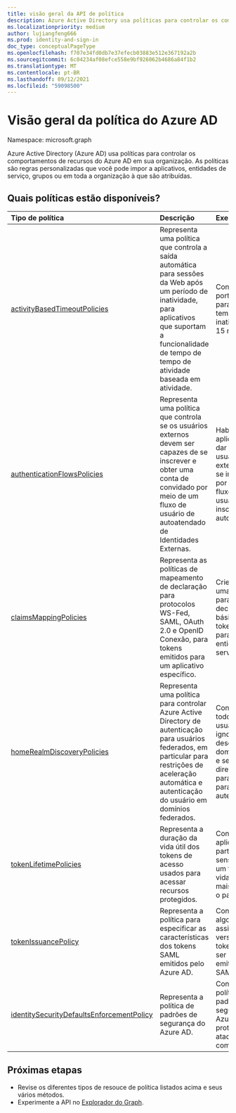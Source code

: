 ```yaml
---
title: visão geral da API de política
description: Azure Active Directory usa políticas para controlar os comportamentos de recursos do Azure AD em sua organização.
ms.localizationpriority: medium
author: lujiangfeng666
ms.prod: identity-and-sign-in
doc_type: conceptualPageType
ms.openlocfilehash: f707e34fd0db7e37efecb03883e512e367192a2b
ms.sourcegitcommit: 6c04234af08efce558e9bf926062b4686a84f1b2
ms.translationtype: MT
ms.contentlocale: pt-BR
ms.lasthandoff: 09/12/2021
ms.locfileid: "59098500"
---
```

# <a name="azure-ad-policy-overview"></a>Visão geral da política do Azure AD

Namespace: microsoft.graph

Azure Active Directory (Azure AD) usa políticas para controlar os comportamentos de recursos do Azure AD em sua organização. As políticas são regras personalizadas que você pode impor a aplicativos, entidades de serviço, grupos ou em toda a organização à que são atribuídas.

## <a name="what-policies-are-available"></a>Quais políticas estão disponíveis?

| Tipo de política       | Descrição | Exemplos |
|:-------------|:------------|:------------|
|[activityBasedTimeoutPolicies](activityBasedTimeoutPolicy.md)| Representa uma política que controla a saída automática para sessões da Web após um período de inatividade, para aplicativos que suportam a funcionalidade de tempo de tempo de atividade baseada em atividade.| Configure o portal do Azure para ter um tempo de inatividade de 15 minutos. |
|[authenticationFlowsPolicies](authenticationflowspolicy.md)| Representa uma política que controla se os usuários externos devem ser capazes de se inscrever e obter uma conta de convidado por meio de um fluxo de usuário de autoatendado de Identidades Externas.| Habilita seus aplicativos para dar suporte a usuários externos que se insinuem por meio de um fluxo de usuário de inscrição de autoatendado. |
|[claimsMappingPolicies](claimsMappingPolicy.md)| Representa as políticas de mapeamento de declaração para protocolos WS-Fed, SAML, OAuth 2.0 e OpenID Conexão, para tokens emitidos para um aplicativo específico. | Crie e atribua uma política para omitir as declarações básicas de tokens emitidos para uma entidade de serviço. |
|[homeRealmDiscoveryPolicies](homeRealmDiscoveryPolicy.md)| Representa uma política para controlar Azure Active Directory de autenticação para usuários federados, em particular para restrições de aceleração automática e autenticação do usuário em domínios federados.| Configure todos os usuários para ignorar a descoberta do domínio inicial e ser roteado diretamente para o ADFS para autenticação. |
|[tokenLifetimePolicies](tokenlifetimepolicy.md)|Representa a duração da vida útil dos tokens de acesso usados para acessar recursos protegidos.| Configure um aplicativo particularmente sensível com um tempo de vida de token mais curto que o padrão.|
|[tokenIssuancePolicy](tokenIssuancePolicy.md)|Representa a política para especificar as características dos tokens SAML emitidos pelo Azure AD.| Configure o algoritmo de assinatura ou a versão de token SAML a ser usada para emitir o token SAML.
|[identitySecurityDefaultsEnforcementPolicy](identitysecuritydefaultsenforcementpolicy.md)|Representa a política de padrões de segurança do Azure AD.| Configure a política de padrões de segurança do Azure AD para proteger contra ataques comuns.

## <a name="next-steps"></a>Próximas etapas

* Revise os diferentes tipos de resouce de política listados acima e seus vários métodos.
* Experimente a API no [Explorador do Graph](https://developer.microsoft.com/graph/graph-explorer).
